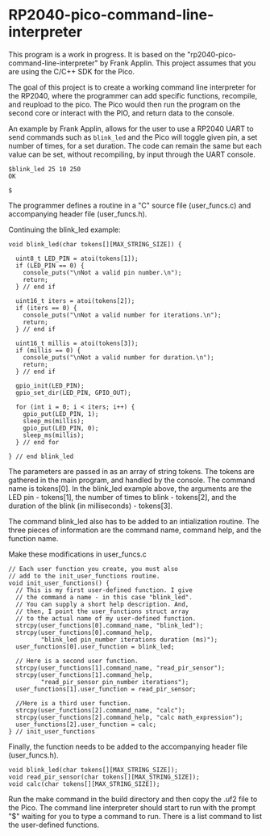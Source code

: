 # RP2040-pico-command-line-interpreter

This program is a work in progress. It is based on the "rp2040-pico-command-line-interpreter" by Frank Applin. This project assumes that you are using the C/C++ SDK for the Pico.

The goal of this project is to create a working command line interpreter for the RP2040, where the programmer can add specific functions, recompile, and reupload to the pico. The Pico would then run the program on the second core or interact with the PIO, and return data to the console.

An example by Frank Applin, allows for the user to use a RP2040 UART to send commands such as `blink_led` and the Pico will toggle given pin, a set number of times, for a set duration. The code can remain the same but each value can be set, without recompiling, by input through the UART console. 
```
$blink_led 25 10 250
OK

$
```

The programmer defines a routine in a "C" source file (user_funcs.c) and accompanying header file (user_funcs.h).

Continuing the blink_led example:
```
void blink_led(char tokens[][MAX_STRING_SIZE]) {

  uint8_t LED_PIN = atoi(tokens[1]);
  if (LED_PIN == 0) {
    console_puts("\nNot a valid pin number.\n");
    return;
  } // end if

  uint16_t iters = atoi(tokens[2]);
  if (iters == 0) {
    console_puts("\nNot a valid number for iterations.\n");
    return;
  } // end if

  uint16_t millis = atoi(tokens[3]);
  if (millis == 0) {
    console_puts("\nNot a valid number for duration.\n");
    return;
  } // end if

  gpio_init(LED_PIN);
  gpio_set_dir(LED_PIN, GPIO_OUT);

  for (int i = 0; i < iters; i++) {
    gpio_put(LED_PIN, 1);
    sleep_ms(millis);
    gpio_put(LED_PIN, 0);
    sleep_ms(millis);
  } // end for

} // end blink_led
```
The parameters are passed in as an array of string tokens. The tokens are gathered in the main program, and handled by the console. The command name is tokens[0]. In the blink_led example above, the arguments are the LED pin - tokens[1], the number of times to blink - tokens[2], and the duration of the blink (in milliseconds) - tokens[3].

The command blink_led also has to be added to an intialization routine. The three pieces of information are the command name, command help, and the function name.

Make these modifications in user_funcs.c
```
// Each user function you create, you must also
// add to the init_user_functions routine.
void init_user_functions() {
  // This is my first user-defined function. I give
  // the command a name - in this case "blink_led".
  // You can supply a short help description. And, 
  // then, I point the user_functions struct array
  // to the actual name of my user-defined function.
  strcpy(user_functions[0].command_name, "blink_led");
  strcpy(user_functions[0].command_help,
         "blink_led pin_number iterations duration (ms)");
  user_functions[0].user_function = blink_led;

  // Here is a second user function.
  strcpy(user_functions[1].command_name, "read_pir_sensor");
  strcpy(user_functions[1].command_help,
         "read_pir_sensor pin_number iterations");
  user_functions[1].user_function = read_pir_sensor;

  //Here is a third user function.
  strcpy(user_functions[2].command_name, "calc");
  strcpy(user_functions[2].command_help, "calc math_expression");
  user_functions[2].user_function = calc;
} // init_user_functions
```

Finally, the function needs to be added to the accompanying header file (user_funcs.h).

```
void blink_led(char tokens[][MAX_STRING_SIZE]);
void read_pir_sensor(char tokens[][MAX_STRING_SIZE]);
void calc(char tokens[][MAX_STRING_SIZE]);

```

Run the make command in the build directory and then copy the .uf2 file to the Pico. The command line interpreter should start to run with the prompt "$" waiting for you to type a command to run. There is a list command to list the user-defined functions. 
